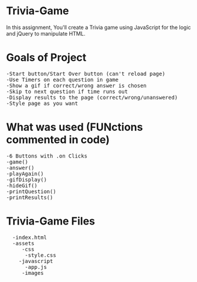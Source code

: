 # Trivia-Game
In this assignment, You'll create a Trivia game using JavaScript for the logic and jQuery to manipulate HTML.

# Goals of Project
<pre>
-Start button/Start Over button (can't reload page)
-Use Timers on each question in game
-Show a gif if correct/wrong answer is chosen 
-Skip to next question if time runs out
-Display results to the page (correct/wrong/unanswered)
-Style page as you want
</pre>
# What was used (FUNctions commented in code) 
<pre>
-6 Buttons with .on Clicks
-game() 
-answer()
-playAgain()
-gifDisplay()
-hideGif()
-printQuestion()
-printResults()
</pre>
# Trivia-Game Files
<pre>
  -index.html
  -assets
     -css
      -style.css
    -javascript
      -app.js
     -images
</pre>
